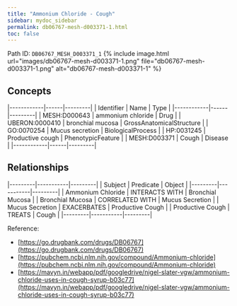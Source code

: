```yaml
---
title: "Ammonium Chloride - Cough"
sidebar: mydoc_sidebar
permalink: db06767-mesh-d003371-1.html
toc: false 
---
```



Path ID: `DB06767_MESH_D003371_1`
{% include image.html url="images/db06767-mesh-d003371-1.png" file="db06767-mesh-d003371-1.png" alt="db06767-mesh-d003371-1" %}

## Concepts

|------------|------|---------|
| Identifier | Name | Type    |
|------------|------|---------|
| MESH:D000643 | ammonium chloride | Drug |
| UBERON:0000410 | bronchial mucosa | GrossAnatomicalStructure |
| GO:0070254 | Mucus secretion | BiologicalProcess |
| HP:0031245 | Productive cough | PhenotypicFeature |
| MESH:D003371 | Cough | Disease |
|------------|------|---------|

## Relationships

|---------|-----------|---------|
| Subject | Predicate | Object  |
|---------|-----------|---------|
| Ammonium Chloride | INTERACTS WITH | Bronchial Mucosa |
| Bronchial Mucosa | CORRELATED WITH | Mucus Secretion |
| Mucus Secretion | EXACERBATES | Productive Cough |
| Productive Cough | TREATS | Cough |
|---------|-----------|---------|

Reference: 
  - [https://go.drugbank.com/drugs/DB06767](https://go.drugbank.com/drugs/DB06767)
  - [https://pubchem.ncbi.nlm.nih.gov/compound/Ammonium-chloride](https://pubchem.ncbi.nlm.nih.gov/compound/Ammonium-chloride)
  - [https://mavyn.in/webapp/pdf/googledrive/nigel-slater-vgw/ammonium-chloride-uses-in-cough-syrup-b03c77](https://mavyn.in/webapp/pdf/googledrive/nigel-slater-vgw/ammonium-chloride-uses-in-cough-syrup-b03c77)
